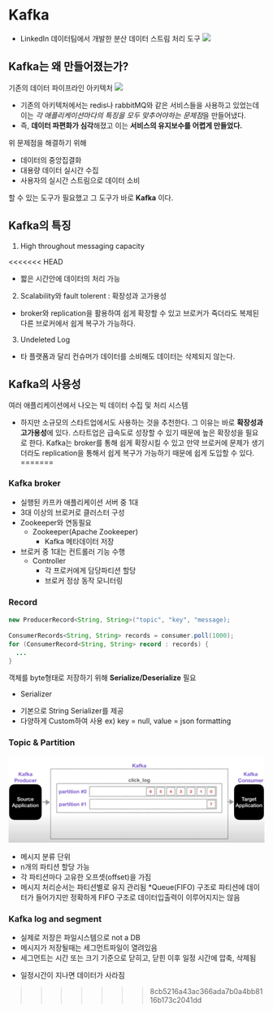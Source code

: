 # Kafka

- LinkedIn 데이터팀에서 개발한 분산 데이터 스트림 처리 도구
  <img src="https://uploads-ssl.webflow.com/5f3b26c29dba8735d06ae72c/6018c104cc4d9ac1f4137dd1_20210202-apache_kafka-ar21.png">

## Kafka는 왜 만들어졌는가?

기존의 데이터 파이프라인 아키텍처
<img src="https://mblogthumb-phinf.pstatic.net/MjAxODA3MTdfODMg/MDAxNTMxODA4NzUwNTg5.sONkmFq9AOH9Ve1bsEmsjwMurzeGE_nN4L3qPUQJCDMg.Q9bPGBzg6n5jb_8_Dv264lnxbdwL4sFXQaAJnrw9sTIg.PNG.clwmrjf/LinkedIn_Logo.png?type=w800">

- 기존의 아키텍처에서는 redis나 rabbitMQ와 같은 서비스들을 사용하고 있었는데 이는 *각 애플리케이션마다의 특징을 모두 맞추어야하는 문제점*을 만들어냈다.
- 즉, **데이터 파편화가 심각**해졌고 이는 **서비스의 유지보수를 어렵게 만들었다.**

위 문제점을 해결하기 위해

- 데이터의 중앙집결화
- 대용량 데이터 실시간 수집
- 사용자의 실시간 스트림으로 데이터 소비

할 수 있는 도구가 필요했고 그 도구가 바로 **Kafka** 이다.

## Kafka의 특징

1. High throughout messaging capacity

<<<<<<< HEAD
- 짧은 시간안에 데이터의 처리 가능

2. Scalability와 fault tolerent : 확장성과 고가용성

- broker와 replication을 활용하여 쉽게 확장할 수 있고 브로커가 죽더라도 복제된 다른 브로커에서 쉽게 복구가 가능하다.

3. Undeleted Log

- 타 플랫폼과 달리 컨슈머가 데이터를 소비해도 데이터는 삭제되지 않는다.

## Kafka의 사용성

여러 애플리케이션에서 나오는 빅 데이터 수집 및 처리 시스템

- 하지만 소규모의 스타트업에서도 사용하는 것을 추천한다.
  그 이유는 바로 **확장성과** **고가용성**에 있다.
  스타트업은 급속도로 성장할 수 있기 때문에 높은 확장성을 필요로 한다. Kafka는 broker를 통해 쉽게 확장시킬 수 있고 만약 브로커에 문제가 생기더라도 replication을 통해서 쉽게 복구가 가능하기 때문에 쉽게 도입할 수 있다.
=======
### Kafka broker
- 실행된 카프카 애플리케이션 서버 중 1대
- 3대 이상의 브로커로 클러스터 구성
- Zookeeper와 연동필요
  - Zookeeper(Apache Zookeeper)
    - Kafka 메타데이터 저장
- 브로커 중 1대는 컨트롤러 기능 수행
  - Controller
    - 각 프로커에게 담당파티션 할당
    - 브로커 정상 동작 모니터링

### Record
```java
new ProducerRecord<String, String>("topic", "key", "message);
```

```java
ConsumerRecords<String, String> records = consumer.poll(1000);
for (ConsumerRecord<String, String> record : records) {
  ...
}
```

객체를 byte형태로 저장하기 위해 **Serialize/Deserialize** 필요

* Serializer
- 기본으로 String Serializer를 제공
- 다양하게 Custom하여 사용
ex) key = null, value = json formatting

### Topic & Partition

<img src="../Image/kafkatopic.png">

- 메시지 분류 단위
-  n개의 파티션 할당 가능
-  각 파티션마다 고유한 오프셋(offset)을 가짐
-  메시지 처리순서는 파티션별로 유지 관리됨
*Queue(FIFO) 구조로 파티션에 데이터가 들어가지만 정확하게 FIFO 구조로 데이터입출력이 이루어지지는 않음

### Kafka log and segment
- 실제로 저장은 파일시스템으로 not a DB
- 메시지가 저장될때는 세그먼트파일이 열려있음
- 세그먼트는 시간 또는 크기 기준으로 닫히고, 닫힌 이후 일정 시간에 압축, 삭제됨
* 일정시간이 지나면 데이터가 사라짐


>>>>>>> 8cb5216a43ac366ada7b0a4bb8116b173c2041dd
